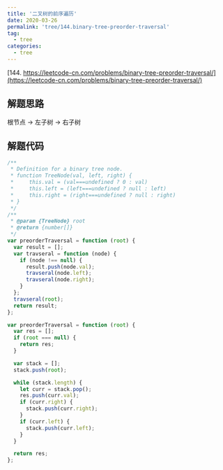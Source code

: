 ```yaml
---
title: '二叉树的前序遍历'
date: 2020-03-26
permalink: 'tree/144.binary-tree-preorder-traversal'
tag:
  - tree
categories:
  - tree
---
```


[144. https://leetcode-cn.com/problems/binary-tree-preorder-traversal/](https://leetcode-cn.com/problems/binary-tree-preorder-traversal/)

## 解题思路

根节点 -> 左子树 -> 右子树

## 解题代码

```js
/**
 * Definition for a binary tree node.
 * function TreeNode(val, left, right) {
 *     this.val = (val===undefined ? 0 : val)
 *     this.left = (left===undefined ? null : left)
 *     this.right = (right===undefined ? null : right)
 * }
 */
/**
 * @param {TreeNode} root
 * @return {number[]}
 */
var preorderTraversal = function (root) {
  var result = [];
  var travseral = function (node) {
    if (node !== null) {
      result.push(node.val);
      travseral(node.left);
      travseral(node.right);
    }
  };
  travseral(root);
  return result;
};

var preorderTraversal = function (root) {
  var res = [];
  if (root === null) {
    return res;
  }

  var stack = [];
  stack.push(root);

  while (stack.length) {
    let curr = stack.pop();
    res.push(curr.val);
    if (curr.right) {
      stack.push(curr.right);
    }
    if (curr.left) {
      stack.push(curr.left);
    }
  }

  return res;
};
```
